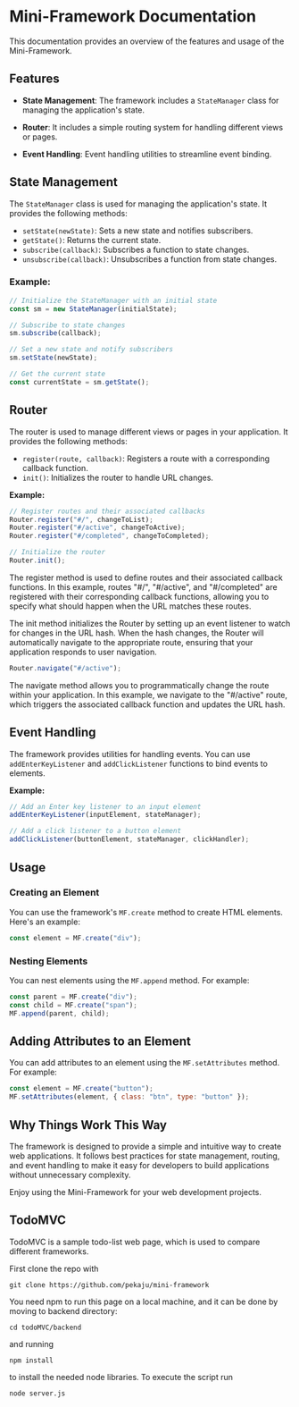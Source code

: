 # Mini-Framework Documentation

This documentation provides an overview of the features and usage of the Mini-Framework.

## Features

- **State Management**: The framework includes a `StateManager` class for managing the application's state.

- **Router**: It includes a simple routing system for handling different views or pages.

- **Event Handling**: Event handling utilities to streamline event binding.

## State Management

The `StateManager` class is used for managing the application's state. It provides the following methods:

- `setState(newState)`: Sets a new state and notifies subscribers.
- `getState()`: Returns the current state.
- `subscribe(callback)`: Subscribes a function to state changes.
- `unsubscribe(callback)`: Unsubscribes a function from state changes.

### Example:

```javascript
// Initialize the StateManager with an initial state
const sm = new StateManager(initialState);

// Subscribe to state changes
sm.subscribe(callback);

// Set a new state and notify subscribers
sm.setState(newState);

// Get the current state
const currentState = sm.getState();

```

## Router
The router is used to manage different views or pages in your application. It provides the following methods:

- `register(route, callback)`: Registers a route with a corresponding callback function.
- `init()`: Initializes the router to handle URL changes.

**Example:**
```javascript
// Register routes and their associated callbacks
Router.register("#/", changeToList);
Router.register("#/active", changeToActive);
Router.register("#/completed", changeToCompleted);

// Initialize the router
Router.init();
```
The register method is used to define routes and their associated callback functions. In this example, routes "#/", "#/active", and "#/completed" are registered with their corresponding callback functions, allowing you to specify what should happen when the URL matches these routes.

The init method initializes the Router by setting up an event listener to watch for changes in the URL hash. When the hash changes, the Router will automatically navigate to the appropriate route, ensuring that your application responds to user navigation.

```javascript
Router.navigate("#/active");
```

The navigate method allows you to programmatically change the route within your application. In this example, we navigate to the "#/active" route, which triggers the associated callback function and updates the URL hash.



## Event Handling

The framework provides utilities for handling events. You can use `addEnterKeyListener` and `addClickListener` functions to bind events to elements.

**Example:**

```javascript
// Add an Enter key listener to an input element
addEnterKeyListener(inputElement, stateManager);

// Add a click listener to a button element
addClickListener(buttonElement, stateManager, clickHandler);
```

## Usage

### Creating an Element

You can use the framework's `MF.create` method to create HTML elements. Here's an example:

```javascript
const element = MF.create("div");
```

### Nesting Elements

You can nest elements using the `MF.append` method. For example:

```javascript
const parent = MF.create("div");
const child = MF.create("span");
MF.append(parent, child);
```

## Adding Attributes to an Element

You can add attributes to an element using the `MF.setAttributes` method. For example:

```javascript
const element = MF.create("button");
MF.setAttributes(element, { class: "btn", type: "button" });
```

## Why Things Work This Way

The framework is designed to provide a simple and intuitive way to create web applications. It follows best practices for state management, routing, and event handling to make it easy for developers to build applications without unnecessary complexity.

Enjoy using the Mini-Framework for your web development projects.

## TodoMVC

TodoMVC is a sample todo-list web page, which is used to compare different frameworks.
 
First clone the repo with
```
git clone https://github.com/pekaju/mini-framework
```

You need npm to run this page on a local machine, and it can be done by moving to backend directory:
```
cd todoMVC/backend
```
and running 
```
npm install
``` 
to install the needed node libraries.
To execute the script run 
```
node server.js
```

